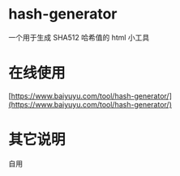 # hash-generator
一个用于生成 SHA512 哈希值的 html 小工具



# 在线使用
[https://www.baiyuyu.com/tool/hash-generator/](https://www.baiyuyu.com/tool/hash-generator/)



# 其它说明
自用
